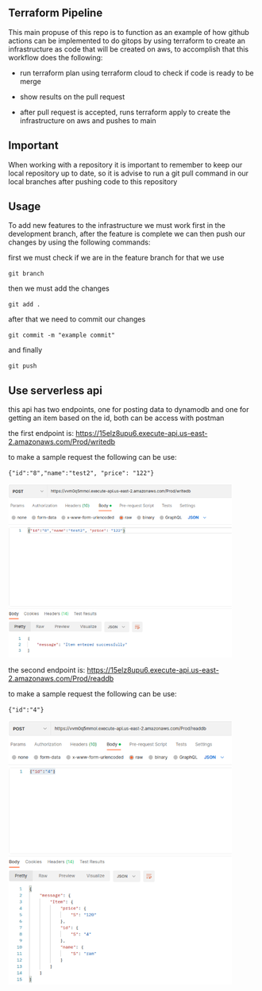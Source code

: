 ## Terraform Pipeline

This main propuse of this repo is to function as an example of how github actions can be implemented to do gitops
by using terraform to create an infrastructure as code that will be created on aws, to accomplish that this workflow does the following:

- run terraform plan using terraform cloud to check if code is ready to be merge

- show results on the pull request

- after pull request is accepted, runs terraform apply to create the infrastructure on aws and pushes to main

## Important

When working with a repository it is important to remember to keep our local repository up to date, so it is
advise to run a git pull command in our local branches after pushing code to this repository

## Usage 

To add new features to the infrastructure we must work first in the development branch,
after the feature is complete we can then push our changes by using the following commands:

first we must check if we are in the feature branch for that we use

`git branch`

then we must add the changes

`git add .`

after that we need to commit our changes

`git commit -m "example commit"`

and finally

`git push`

## Use serverless api

this api has two endpoints, one for posting data to dynamodb and one for getting an item based on the id, both can be access with postman

the first endpoint is: https://15elz8upu6.execute-api.us-east-2.amazonaws.com/Prod/writedb

to make a sample request the following can be use:

`{"id":"8","name":"test2", "price": "122"}`

<img src="./images/put.png" width="450"/>

the second endpoint is: https://15elz8upu6.execute-api.us-east-2.amazonaws.com/Prod/readdb

to make a sample request the following can be use:

`{"id":"4"}`

<img src="./images/get.png" width="450"/>








 
